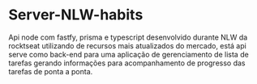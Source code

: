 # Server-NLW-habits
Api node com fastfy, prisma e typescript desenvolvido durante NLW da rocktseat utilizando de recursos mais atualizados do mercado, está api serve como back-end para uma aplicação de gerenciamento de lista de tarefas gerando informações para acompanhamento de progresso das tarefas de ponta a ponta.
